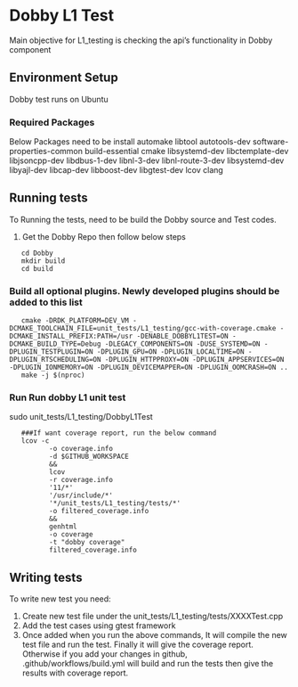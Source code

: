 # Dobby L1 Test
Main objective for L1_testing is checking the api’s functionality in Dobby component

## Environment Setup
Dobby test runs on Ubuntu

### Required Packages
Below Packages need to be install
automake libtool autotools-dev software-properties-common build-essential cmake libsystemd-dev libctemplate-dev libjsoncpp-dev
libdbus-1-dev libnl-3-dev libnl-route-3-dev libsystemd-dev libyajl-dev libcap-dev libboost-dev libgtest-dev lcov clang

## Running tests
To Running the tests, need to be build the Dobby source and Test codes.
1. Get the Dobby Repo then follow below steps
```command
   cd Dobby
   mkdir build
   cd build
```
   ### Build all optional plugins. Newly developed plugins should be added to this list
```command
   cmake -DRDK_PLATFORM=DEV_VM -DCMAKE_TOOLCHAIN_FILE=unit_tests/L1_testing/gcc-with-coverage.cmake -DCMAKE_INSTALL_PREFIX:PATH=/usr -DENABLE_DOBBYL1TEST=ON -DCMAKE_BUILD_TYPE=Debug -DLEGACY_COMPONENTS=ON -DUSE_SYSTEMD=ON -DPLUGIN_TESTPLUGIN=ON -DPLUGIN_GPU=ON -DPLUGIN_LOCALTIME=ON -DPLUGIN_RTSCHEDULING=ON -DPLUGIN_HTTPPROXY=ON -DPLUGIN_APPSERVICES=ON -DPLUGIN_IONMEMORY=ON -DPLUGIN_DEVICEMAPPER=ON -DPLUGIN_OOMCRASH=ON ..
   make -j $(nproc)
```
   ### Run Run dobby L1 unit test
   sudo unit_tests/L1_testing/DobbyL1Test
```command
   ###If want coverage report, run the below command
   lcov -c
          -o coverage.info
          -d $GITHUB_WORKSPACE
          &&
          lcov
          -r coverage.info
          '11/*'
          '/usr/include/*'
          '*/unit_tests/L1_testing/tests/*'
          -o filtered_coverage.info
          &&
          genhtml
          -o coverage
          -t "dobby coverage"
          filtered_coverage.info
```
## Writing tests
To write new test you need:
1. Create new test file under the unit_tests/L1_testing/tests/XXXXTest.cpp
2. Add the test cases using gtest framework
3. Once added when you run the above commands, It will compile the new test file and run the test. Finally it will give the coverage report.
   Otherwise if you add your changes in github, .github/workflows/build.yml will build and run the tests then give the results with coverage report.
